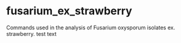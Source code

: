 # fusarium_ex_strawberry
Commands used in the analysis of Fusarium oxysporum isolates ex. strawberry.
test text
